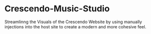 # Crescendo-Music-Studio
Streamlinng the Visuals of the Crescendo Website by using manually injections into the host site to create a modern and more cohesive feel.
